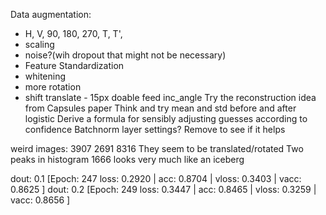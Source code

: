 Data augmentation:
* H, V, 90, 180, 270, T, T',
* scaling
* noise?(wih dropout that might not be necessary)
* Feature Standardization
* whitening
* more rotation
* shift translate - 15px doable
feed inc_angle
Try the reconstruction idea from Capsules paper
Think and try mean and std before and after logistic
Derive a formula for sensibly adjusting guesses according to confidence
Batchnorm layer settings? Remove to see if it helps

weird images:
3907
2691
8316
They seem to be translated/rotated
Two peaks in histogram
1666 looks very much like an iceberg

dout: 0.1 [Epoch: 247 loss: 0.2920 | acc: 0.8704 | vloss: 0.3403 | vacc: 0.8625 ]
dout: 0.2 [Epoch: 249 loss: 0.3447 | acc: 0.8465 | vloss: 0.3259 | vacc: 0.8656 ]